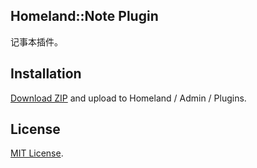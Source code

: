 Homeland::Note Plugin
---------------------

记事本插件。

## Installation

[Download ZIP](https://github.com/homeland-plugins/note/archive/master.zip) and upload to Homeland / Admin / Plugins.

## License

[MIT License](http://opensource.org/licenses/MIT).
